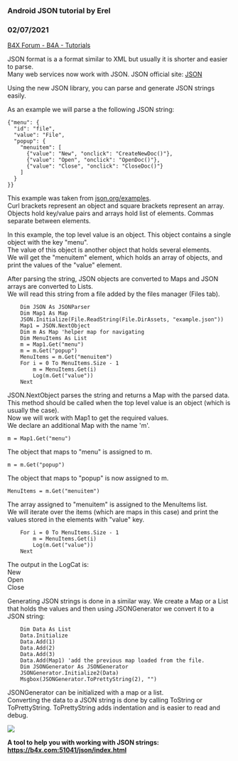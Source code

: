 ### Android JSON tutorial by Erel
### 02/07/2021
[B4X Forum - B4A - Tutorials](https://www.b4x.com/android/forum/threads/6923/)

JSON format is a a format similar to XML but usually it is shorter and easier to parse.  
Many web services now work with JSON. JSON official site: [JSON](http://www.json.org/)  
  
Using the new JSON library, you can parse and generate JSON strings easily.  
  
As an example we will parse a the following JSON string:  

```B4X
{"menu": {  
  "id": "file",  
  "value": "File",  
  "popup": {  
    "menuitem": [  
      {"value": "New", "onclick": "CreateNewDoc()"},  
      {"value": "Open", "onclick": "OpenDoc()"},  
      {"value": "Close", "onclick": "CloseDoc()"}  
    ]  
  }  
}}
```

This example was taken from [json.org/examples](http://json.org/examples).  
Curl brackets represent an object and square brackets represent an array.  
Objects hold key/value pairs and arrays hold list of elements. Commas separate between elements.  
  
In this example, the top level value is an object. This object contains a single object with the key "menu".  
The value of this object is another object that holds several elements.  
We will get the "menuitem" element, which holds an array of objects, and print the values of the "value" element.  
  
After parsing the string, JSON objects are converted to Maps and JSON arrays are converted to Lists.  
We will read this string from a file added by the files manager (Files tab).  

```B4X
    Dim JSON As JSONParser  
    Dim Map1 As Map  
    JSON.Initialize(File.ReadString(File.DirAssets, "example.json"))  
    Map1 = JSON.NextObject  
    Dim m As Map 'helper map for navigating  
    Dim MenuItems As List  
    m = Map1.Get("menu")  
    m = m.Get("popup")  
    MenuItems = m.Get("menuitem")  
    For i = 0 To MenuItems.Size - 1  
        m = MenuItems.Get(i)  
        Log(m.Get("value"))  
    Next
```

JSON.NextObject parses the string and returns a Map with the parsed data. This method should be called when the top level value is an object (which is usually the case).  
Now we will work with Map1 to get the required values.  
We declare an additional Map with the name 'm'.  

```B4X
m = Map1.Get("menu")
```

The object that maps to "menu" is assigned to m.  

```B4X
m = m.Get("popup")
```

The object that maps to "popup" is now assigned to m.  

```B4X
MenuItems = m.Get("menuitem")
```

The array assigned to "menuitem" is assigned to the MenuItems list.  
We will iterate over the items (which are maps in this case) and print the values stored in the elements with "value" key.  

```B4X
    For i = 0 To MenuItems.Size - 1  
        m = MenuItems.Get(i)  
        Log(m.Get("value"))  
    Next
```

The output in the LogCat is:  
New  
Open  
Close  
  
Generating JSON strings is done in a similar way. We create a Map or a List that holds the values and then using JSONGenerator we convert it to a JSON string:  

```B4X
    Dim Data As List  
    Data.Initialize  
    Data.Add(1)  
    Data.Add(2)  
    Data.Add(3)  
    Data.Add(Map1) 'add the previous map loaded from the file.  
    Dim JSONGenerator As JSONGenerator  
    JSONGenerator.Initialize2(Data)  
    Msgbox(JSONGenerator.ToPrettyString(2), "")
```

JSONGenerator can be initialized with a map or a list.  
Converting the data to a JSON string is done by calling ToString or ToPrettyString. ToPrettyString adds indentation and is easier to read and debug.  
  
![](http://www.b4x.com/basic4android/images/json_1.png)  
  
**A tool to help you with working with JSON strings: <https://b4x.com:51041/json/index.html>**